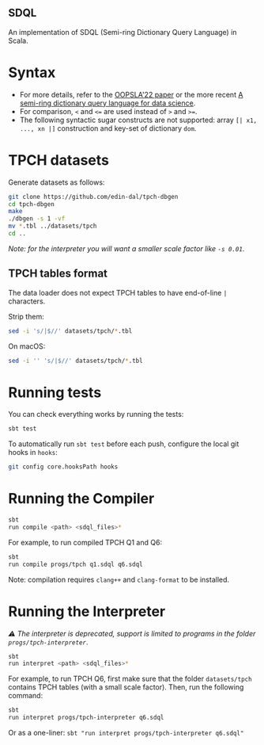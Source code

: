 SDQL
----

An implementation of SDQL (Semi-ring Dictionary Query Language) in Scala.

# Syntax

* For more details, refer to the [OOPSLA'22 paper](https://dl.acm.org/doi/pdf/10.1145/3527333) or the more recent [A semi-ring dictionary query language for data science](https://www.research.ed.ac.uk/en/publications/a-semi-ring-dictionary-query-language-for-data-science).
* For comparison, `<` and `<=` are used instead of `>` and `>=`.
* The following syntactic sugar constructs are not supported: array `[| x1, ..., xn |]` construction and key-set of dictionary `dom`.

# TPCH datasets

Generate datasets as follows:

```sh
git clone https://github.com/edin-dal/tpch-dbgen
cd tpch-dbgen  
make
./dbgen -s 1 -vf
mv *.tbl ../datasets/tpch
cd ..
```

_Note: for the interpreter you will want a smaller scale factor like `-s 0.01`._

## TPCH tables format

The data loader does not expect TPCH tables to have end-of-line `|` characters.

Strip them:

```sh
sed -i 's/|$//' datasets/tpch/*.tbl
```

On macOS:

```sh
sed -i '' 's/|$//' datasets/tpch/*.tbl
```

# Running tests

You can check everything works by running the tests:

```sh
sbt test
```

To automatically run `sbt test` before each push, configure the local git hooks in `hooks`:

```sh
git config core.hooksPath hooks
```

# Running the Compiler

```sh
sbt
run compile <path> <sdql_files>*
```

For example, to run compiled TPCH Q1 and Q6:

```sh
sbt
run compile progs/tpch q1.sdql q6.sdql
```

Note: compilation requires `clang++` and `clang-format` to be installed.

# Running the Interpreter

_⚠️ The interpreter is deprecated, support is limited to programs in the folder `progs/tpch-interpreter`_.

```sh
sbt
run interpret <path> <sdql_files>*
```

For example, to run TPCH Q6, first make sure that the folder `datasets/tpch` contains TPCH tables (with a small scale
factor). Then, run the following command:

```sh
sbt
run interpret progs/tpch-interpreter q6.sdql
```

Or as a one-liner: `sbt "run interpret progs/tpch-interpreter q6.sdql"`
